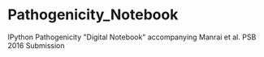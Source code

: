 # Pathogenicity_Notebook
IPython Pathogenicity "Digital Notebook" accompanying Manrai et al. PSB 2016 Submission
